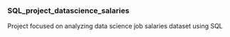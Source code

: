### SQL_project_datascience_salaries
Project focused on analyzing data science job salaries dataset using SQL
